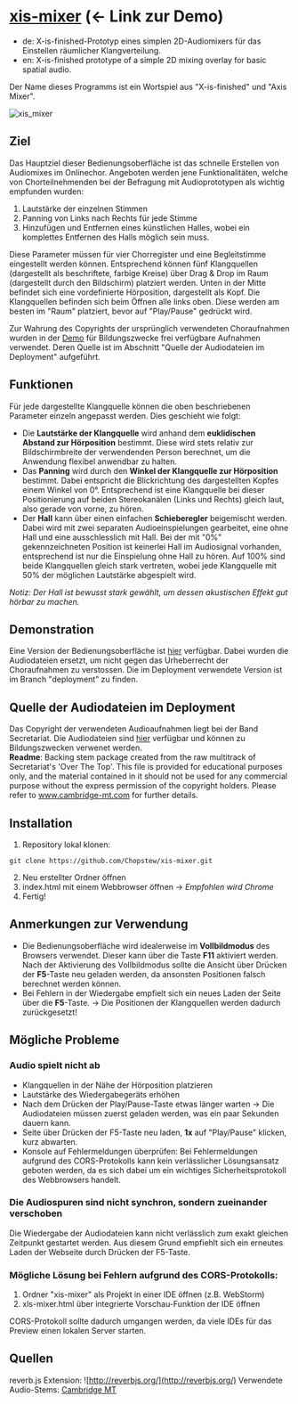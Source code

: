 # [xis-mixer](https://xis-mixer.surge.sh/) (← Link zur Demo)
- de: X-is-finished-Prototyp eines simplen 2D-Audiomixers für das Einstellen räumlicher Klangverteilung.
- en: X-is-finished prototype of a simple 2D mixing overlay for basic spatial audio.

Der Name dieses Programms ist ein Wortspiel aus "X-is-finished" und "Axis Mixer".

![xis_mixer](https://github.com/Chopstew/xis-mixer/assets/116070302/dd578172-1a3d-4f79-8a28-a27a453cb96c)

## Ziel

Das Hauptziel dieser Bedienungsoberfläche ist das schnelle Erstellen von Audiomixes im Onlinechor.
Angeboten werden jene Funktionalitäten, welche von Chorteilnehmenden bei der Befragung mit Audioprototypen
als wichtig empfunden wurden:
1. Lautstärke der einzelnen Stimmen
2. Panning von Links nach Rechts für jede Stimme
3. Hinzufügen und Entfernen eines künstlichen Halles, wobei ein komplettes Entfernen des Halls möglich sein muss.

Diese Parameter müssen für vier Chorregister und eine Begleitstimme eingestellt werden können. Entsprechend
können fünf Klangquellen (dargestellt als beschriftete, farbige Kreise) über Drag & Drop im Raum (dargestellt durch den Bildschirm) platziert werden. Unten in der Mitte
befindet sich eine vordefinierte Hörposition, dargestellt als Kopf.
Die Klangquellen befinden sich beim Öffnen alle links oben. Diese werden am besten im "Raum" platziert, bevor auf "Play/Pause" gedrückt wird.

Zur Wahrung des Copyrights der ursprünglich verwendeten Choraufnahmen wurden in der [Demo](https://xis-mixer.surge.sh/) für Bildungszwecke frei verfügbare Aufnahmen verwendet. Deren Quelle ist im Abschnitt "Quelle der Audiodateien im Deployment" aufgeführt.

## Funktionen
Für jede dargestellte Klangquelle können die oben beschriebenen Parameter einzeln angepasst werden.
Dies geschieht wie folgt:
- Die **Lautstärke der Klangquelle** wird anhand dem **euklidischen Abstand zur Hörposition** bestimmt. 
Diese wird stets relativ zur Bildschirmbreite der verwendenden Person berechnet, um die Anwendung flexibel
anwendbar zu halten.
- Das **Panning** wird durch den **Winkel der Klangquelle zur Hörposition** bestimmt. Dabei entspricht die
Blickrichtung des dargestellten Kopfes einem Winkel von 0°. Entsprechend ist eine Klangquelle bei dieser
Positionierung auf beiden Stereokanälen (Links und Rechts) gleich laut, also gerade von vorne, zu hören.
- Der **Hall** kann über einen einfachen **Schieberegler** beigemischt werden. Dabei wird mit zwei separaten
Audioeinspielungen gearbeitet, eine ohne Hall und eine ausschlesslich mit Hall. Bei der mit "0%" gekennzeichneten
Position ist keinerlei Hall im Audiosignal vorhanden, entsprechend ist nur die Einspielung ohne Hall zu hören.
Auf 100% sind beide Klangquellen gleich stark vertreten, wobei jede Klangquelle mit 50% der möglichen Lautstärke
abgespielt wird.

*Notiz: Der Hall ist bewusst stark gewählt, um dessen akustischen Effekt gut hörbar zu machen.*

## Demonstration
Eine Version der Bedienungsoberfläche ist [hier](https://xis-mixer.surge.sh/) verfügbar. Dabei wurden die Audiodateien ersetzt, um nicht gegen das Urheberrecht der Choraufnahmen zu verstossen. Die im Deployment verwendete Version ist im Branch "deployment" zu finden.

## Quelle der Audiodateien im Deployment
Das Copyright der verwendeten Audioaufnahmen liegt bei der Band Secretariat.
Die Audiodateien sind [hier](https://cambridge-mt.com/rs2/bkg/) verfügbar und können zu Bildungszwecken verwenet werden.<br>
**Readme**: Backing stem package created from the raw multitrack of Secretariat's 'Over The Top'. This file is provided for educational purposes only, and the material contained in it should not be used for any commercial purpose without the express permission of the copyright holders. Please refer to www.cambridge-mt.com for further details.

## Installation
1. Repository lokal klonen:
```shell
git clone https://github.com/Chopstew/xis-mixer.git
```
2. Neu erstellter Ordner öffnen
3. index.html mit einem Webbrowser öffnen → *Empfohlen wird Chrome*
4. Fertig!

## Anmerkungen zur Verwendung
- Die Bedienungsoberfläche wird idealerweise im **Vollbildmodus** des Browsers verwendet. Dieser kann über 
die Taste **F11** aktiviert werden. Nach der Aktivierung des Vollbildmodus sollte die Ansicht über Drücken
der **F5**-Taste neu geladen werden, da ansonsten Positionen falsch berechnet werden können.
- Bei Fehlern in der Wiedergabe empfielt sich ein neues Laden der Seite über die **F5**-Taste. → Die Positionen
der Klangquellen werden dadurch zurückgesetzt!

## Mögliche Probleme
### Audio spielt nicht ab
- Klangquellen in der Nähe der Hörposition platzieren
- Lautstärke des Wiedergabegeräts erhöhen
- Nach dem Drücken der Play/Pause-Taste etwas länger warten → Die Audiodateien müssen zuerst geladen werden, was ein paar Sekunden dauern kann.
- Seite über Drücken der F5-Taste neu laden, **1x** auf "Play/Pause" klicken, kurz abwarten.
- Konsole auf Fehlermeldungen überprüfen: Bei Fehlermeldungen aufgrund des CORS-Protokolls kann kein verlässlicher Lösungsansatz geboten werden, da es sich dabei um ein wichtiges Sicherheitsprotokoll des Webbrowsers handelt.

### Die Audiospuren sind nicht synchron, sondern zueinander verschoben
Die Wiedergabe der Audiodateien kann nicht verlässlich zum exakt gleichen Zeitpunkt gestartet werden. Aus diesem Grund empfiehlt sich ein erneutes Laden der Webseite durch Drücken der F5-Taste.

### Mögliche Lösung bei Fehlern aufgrund des CORS-Protokolls:
1. Ordner "xis-mixer" als Projekt in einer IDE öffnen (z.B. WebStorm)
2. xls-mixer.html über integrierte Vorschau-Funktion der IDE öffnen

CORS-Protokoll sollte dadurch umgangen werden, da viele IDEs für das Preview einen lokalen Server starten.

## Quellen
reverb.js Extension: ![http://reverbjs.org/](http://reverbjs.org/)
Verwendete Audio-Stems: [Cambridge MT](https://cambridge-mt.com/rs2/bkg/)
